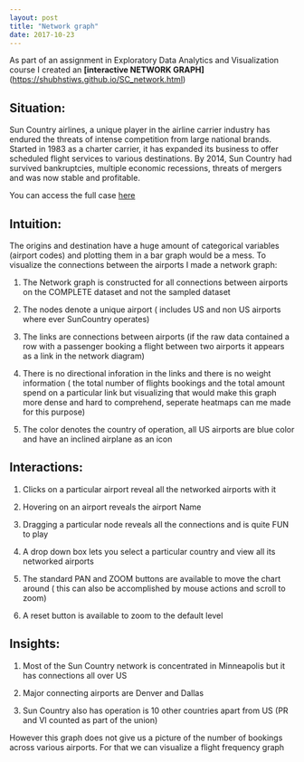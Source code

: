 ```yaml
---
layout: post
title: "Network graph"
date: 2017-10-23
---
```


As part of an assignment in Exploratory Data Analytics and Visualization course I created an **[interactive NETWORK GRAPH]**(https://shubhstiws.github.io/SC_network.html)

## Situation:

Sun Country airlines, a unique player in the airline carrier industry has endured the threats of intense competition from large national brands. Started in 1983 as a charter carrier, it has expanded its business to offer scheduled flight services to various destinations. By 2014, Sun Country had survived bankruptcies, multiple economic recessions, threats of mergers and was now stable and profitable.

You can access the full case [here](https://carlsonschool.umn.edu/news/sun-country-airlines-engages-business-analytics-students-decode-data)

## Intuition:

The origins and destination have a huge amount of categorical variables (airport codes) and plotting them in a bar graph would be a mess. To visualize the connections between the airports I made a network graph:

1. The Network graph is constructed for all connections between airports on the COMPLETE dataset and not the sampled dataset

2. The nodes denote a unique airport ( includes US and non US airports where ever SunCountry operates)

3. The links are connections between airports (if the raw data contained a row with a passenger booking a flight between two airports it appears as a link in the network diagram)

4. There is no directional inforation in the links and there is no weight information ( the total number of flights bookings and the total amount spend on a particular link but visualizing that would make this graph more dense and hard to comprehend, seperate heatmaps can me made for this purpose)

5. The color denotes the country of operation, all US airports are blue color and have an inclined airplane as an icon

## Interactions:

1. Clicks on a particular airport reveal all the networked airports with it

2. Hovering on an airport reveals the airport Name

3. Dragging a particular node reveals all the connections and is quite FUN to play

4. A drop down box lets you select a particular country and view all its networked airports

5. The standard PAN and ZOOM buttons are available to move the chart around ( this can also be accomplished by mouse actions and scroll to zoom)

6. A reset button is available to zoom to the default level

## Insights:

1. Most of the Sun Country network is concentrated in Minneapolis but it has connections all over US

2. Major connecting airports are Denver and Dallas

3. Sun Country also has operation is 10 other countries apart from US (PR and VI counted as part of the union)

However this graph does not give us a picture of the number of bookings across various airports. For that we can visualize a flight frequency graph
